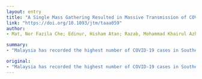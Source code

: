 ```yaml
---
layout: entry
title: "A Single Mass Gathering Resulted in Massive Transmission of COVID-19 Infections in Malaysia with Further International Spread"
link: "https://doi.org/10.1093/jtm/taaa059"
author:
- Mat, Nor Fazila Che; Edinur, Hisham Atan; Razab, Mohammad Khairul Azhar Abdul; Safuan, Sabreena

summary:
- "Malaysia has recorded the highest number of COVID-19 cases in Southeast Asia. More than 35% of new cases linked to the Sri Petaling gathering in Kuala Lumpur. Mass gathering should be banned to curb disease transmission during pandemic period. In March 2020, 1701 samples have been tested positive out of 21 920 tests carried out. Thus, mass gathering during COVD-19 pandemie period should be banted. This should be prevented to stop disease transmission. The highest number has been recorded in Malaysia. more than 35 per cent of COVID-19 cases."

original:
- "Malaysia has recorded the highest number of COVID-19 cases in Southeast Asia with more than 35% of new COVID-19 cases linked to the Sri Petaling gathering, a Moslem missionary movement attended by more than 19 000 people of different nationalities, in March 2020 in Kuala Lumpur. From this cluster, 1701 samples have been tested positive out of 21 920 tests carried out. Thus, mass gathering during COVID-19 pandemic period should be banned to curb disease transmission."
---
```


